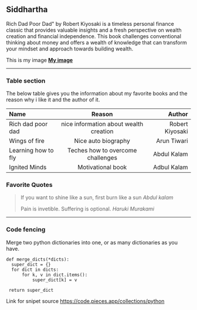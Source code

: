 ## Siddhartha

Rich Dad Poor Dad" by Robert Kiyosaki is a timeless personal finance classic that provides valuable insights and a fresh perspective on wealth creation and financial independence. This book challenges conventional thinking about money and offers a wealth of knowledge that can transform your mindset and approach towards building wealth.

This is my image [**My image**](Myimage.jpeg)

---

### Table section 

The below table gives you the information about my favorite books and the reason why i like it and the author of it.

| Name | Reason | Author |
|:--- | :---: | ---:|
|Rich dad poor dad | nice information about wealth creation | Robert Kiyosaki |
| Wings of fire | Nice auto biography | Arun Tiwari |
| Learning how to fly | Teches how to overcome challenges | Abdul Kalam |
| Ignited Minds | Motivational book | Adbul Kalam |

### Favorite Quotes

> If you want to shine like a sun, first burn like a sun *Abdul kalam*
> 
>Pain is invetible. Suffering is optional. *Haruki Murakami*

---

### Code fencing

Merge two python dictionaries into one, or as many dictionaries as you have.

```
def merge_dicts(*dicts):
  super_dict = {}
  for dict in dicts:
      for k, v in dict.items():
          super_dict[k] = v

 return super_dict

 ```
 Link for snipet source <https://code.pieces.app/collections/python>